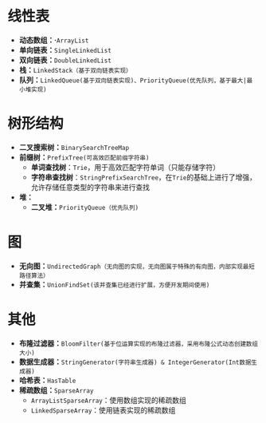 # 线性表

- **动态数组：·**`ArrayList`
- **单向链表：**`SingleLinkedList`
- **双向链表：**`DoubleLinkedList`
- **栈：**`LinkedStack（基于双向链表实现）`
- **队列：**`LinkedQueue(基于双向链表实现)、PriorityQueue(优先队列，基于最大|最小堆实现)`



# 树形结构

- **二叉搜索树：**`BinarySearchTreeMap`
- **前缀树：**`PrefixTree(可高效匹配前缀字符串)`
  - **单词查找树**：`Trie`，用于高效匹配字符单词（只能存储字符）
  - **字符串查找树**：`StringPrefixSearchTree`，在`Trie`的基础上进行了增强，允许存储任意类型的字符串来进行查找
- **堆：**
  - **二叉堆：**`PriorityQueue（优先队列)`



# 图

- **无向图：**`UndirectedGraph（无向图的实现，无向图属于特殊的有向图，内部实现最短路径算法）`
- **并查集：**`UnionFindSet(该并查集已经进行扩展，方便开发期间使用)`



# 其他

- **布隆过滤器：**`BloomFilter(基于位运算实现的布隆过滤器，采用布隆公式动态创建数组大小)`
- **数据生成器：**`StringGenerator(字符串生成器) & IntegerGenerator(Int数据生成器)`
- **哈希表：**`HasTable`
- **稀疏数组：**`SparseArray`
  - `ArrayListSparseArray`：使用数组实现的稀疏数组
  - `LinkedSparseArray`：使用链表实现的稀疏数组

